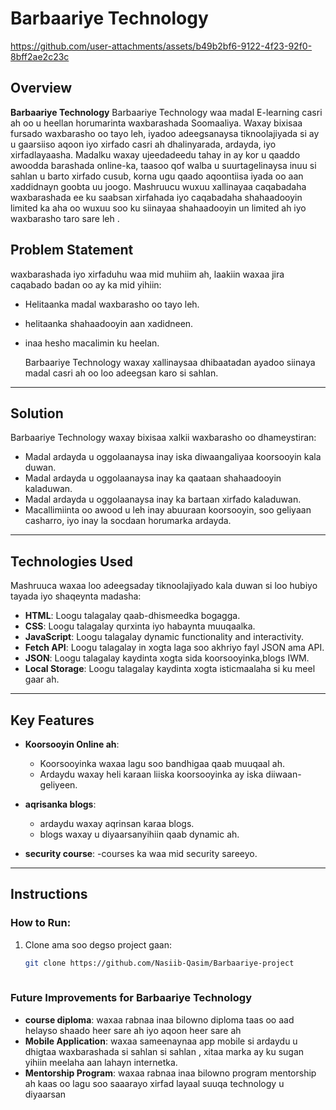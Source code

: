 # Barbaariye Technology


https://github.com/user-attachments/assets/b49b2bf6-9122-4f23-92f0-8bff2ae2c23c



## Overview

**Barbaariye Technology** 
 Barbaariye Technology waa madal E-learning casri ah oo u heellan horumarinta waxbarashada Soomaaliya. Waxay bixisaa fursado waxbarasho oo tayo leh, iyadoo adeegsanaysa tiknoolajiyada si ay u gaarsiiso aqoon iyo xirfado casri ah dhalinyarada, ardayda, iyo xirfadlayaasha. Madalku waxay ujeedadeedu tahay in ay kor u qaaddo awoodda barashada online-ka, taasoo qof walba u suurtagelinaysa inuu si sahlan u barto xirfado cusub, korna ugu qaado aqoontiisa iyada oo aan xaddidnayn goobta uu joogo. Mashruucu wuxuu xallinayaa caqabadaha waxbarashada ee ku saabsan xirfahada iyo caqabadaha shahaadooyin limited ka aha oo wuxuu soo ku siinayaa shahaadooyin un limited ah  iyo waxbarasho taro sare leh .


## Problem Statement

 waxbarashada iyo xirfaduhu  waa mid muhiim ah, laakiin waxaa jira caqabado badan oo ay ka mid yihiin:
- Helitaanka madal waxbarasho oo tayo leh.
- helitaanka shahaadooyin aan xadidneen.
- inaa hesho macalimin ku heelan.

  Barbaariye Technology waxay xallinaysaa dhibaatadan ayadoo siinaya madal casri ah oo loo adeegsan karo si sahlan.
---

## Solution

Barbaariye Technology waxay bixisaa xalkii  waxbarasho oo dhameystiran:
- Madal ardayda u oggolaanaysa inay iska diwaangaliyaa koorsooyin kala duwan.
- Madal ardayda u oggolaanaysa inay ka qaataan shahaadooyin kaladuwan.
- Madal ardayda u oggolaanaysa inay ka bartaan xirfado kaladuwan.
- Macallimiinta oo awood u leh inay abuuraan koorsooyin, soo geliyaan casharro, iyo inay la socdaan horumarka ardayda.
---

## Technologies Used

Mashruuca waxaa loo adeegsaday tiknoolajiyado kala duwan si loo hubiyo tayada iyo shaqeynta madasha:


- **HTML**: Loogu talagalay qaab-dhismeedka bogagga.
- **CSS**: Loogu talagalay qurxinta iyo habaynta muuqaalka.
- **JavaScript**: Loogu talagalay dynamic functionality and interactivity.
- **Fetch API**: Loogu talagalay in xogta laga soo akhriyo fayl JSON ama API.
- **JSON**: Loogu talagalay kaydinta xogta sida koorsooyinka,blogs IWM.
- **Local Storage**: Loogu talagalay kaydinta xogta isticmaalaha si ku meel gaar ah.

---

## Key Features

- **Koorsooyin Online ah**:
  - Koorsooyinka waxaa lagu soo bandhigaa qaab muuqaal ah.
  - Ardaydu waxay heli karaan liiska koorsooyinka ay iska diiwaan-geliyeen.
  
- **aqrisanka blogs**:
  - ardaydu waxay aqrinsan karaa blogs.
  - blogs waxay u diyaarsanyihiin qaab dynamic ah.

- **security course**:
  -courses ka waa mid security  sareeyo.


---
## Instructions

### How to Run:
1. Clone ama soo degso project gaan:
   ```bash
   git clone https://github.com/Nasiib-Qasim/Barbaariye-project 
 


### Future Improvements for Barbaariye Technology
 - **course diploma**:
    waxaa rabnaa inaa bilowno diploma taas oo aad helayso shaado heer sare ah iyo aqoon heer sare ah 
- **Mobile Application**:
waxaa sameenaynaa app mobile  si ardaydu u dhigtaa waxbarashada si sahlan si sahlan , xitaa marka ay ku sugan yihiin meelaha aan lahayn  internetka.
- **Mentorship Program**:
  waxaa rabnaa inaa bilowno program mentorship ah kaas oo lagu soo saaarayo xirfad layaal suuqa technology u diyaarsan
